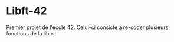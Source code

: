 # Libft-42
Premier projet de l'ecole 42. Celui-ci consiste à re-coder plusieurs fonctions de la lib c.

